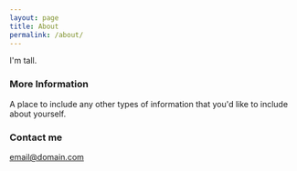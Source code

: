 ```yaml
---
layout: page
title: About
permalink: /about/
---
```


I'm tall.

### More Information

A place to include any other types of information that you'd like to include about yourself.

### Contact me

[email@domain.com](mailto:email@domain.com)